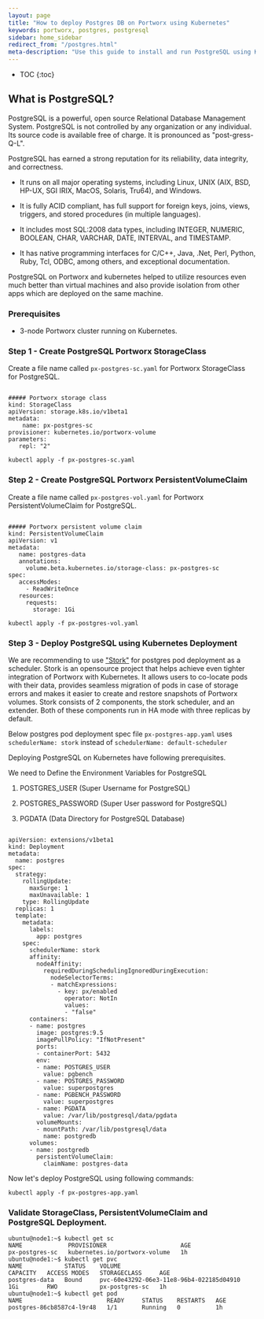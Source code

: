 ```yaml
---
layout: page
title: "How to deploy Postgres DB on Portworx using Kubernetes"
keywords: portworx, postgres, postgresql
sidebar: home_sidebar
redirect_from: "/postgres.html"
meta-description: "Use this guide to install and run PostgreSQL using Kubernetes"
---
```


* TOC
{:toc}


## What is PostgreSQL?

PostgreSQL is a powerful, open source Relational Database Management System. PostgreSQL is not controlled by any organization or any individual. Its source code is available free of charge. It is pronounced as "post-gress-Q-L". 

PostgreSQL has earned a strong reputation for its reliability, data integrity, and correctness. 

*	It runs on all major operating systems, including Linux, UNIX (AIX, BSD, HP-UX, SGI IRIX, MacOS, Solaris, Tru64), and Windows. 

*	It is fully ACID compliant, has full support for foreign keys, joins, views, triggers, and stored procedures (in multiple languages). 

*	It includes most SQL:2008 data types, including INTEGER, NUMERIC, BOOLEAN, CHAR, VARCHAR, DATE, INTERVAL, and TIMESTAMP. 
    
*	It has native programming interfaces for C/C++, Java, .Net, Perl, Python, Ruby, Tcl, ODBC, among others, and exceptional documentation.

PostgreSQL on Portworx and kubernetes helped to utilize resources even much better than virtual machines and also provide isolation from other apps which are deployed on the same machine.

### Prerequisites

*	3-node Portworx cluster running on Kubernetes.

### Step 1 - Create PostgreSQL Portworx StorageClass
Create a file name called `px-postgres-sc.yaml` for Portworx StorageClass for PostgreSQL.

```

##### Portworx storage class
kind: StorageClass
apiVersion: storage.k8s.io/v1beta1
metadata:
    name: px-postgres-sc
provisioner: kubernetes.io/portworx-volume
parameters:
   repl: "2"

```
`kubectl apply -f px-postgres-sc.yaml`

### Step 2 - Create PostgreSQL Portworx PersistentVolumeClaim
Create a file name called `px-postgres-vol.yaml` for Portworx PersistentVolumeClaim for PostgreSQL.

```

##### Portworx persistent volume claim
kind: PersistentVolumeClaim
apiVersion: v1
metadata:
   name: postgres-data
   annotations:
     volume.beta.kubernetes.io/storage-class: px-postgres-sc
spec:
   accessModes:
     - ReadWriteOnce
   resources:
     requests:
       storage: 1Gi

```
`kubectl apply -f px-postgres-vol.yaml`

### Step 3 - Deploy PostgreSQL using Kubernetes Deployment


We are recommending to use ["Stork"](https://docs.portworx.com/scheduler/kubernetes/stork.html#using-stork-with-your-applications) for postgres pod deployment as a scheduler.  Stork is an opensource project that helps achieve even tighter integration of Portworx with Kubernetes. It allows users to co-locate pods with their data, provides seamless migration of pods in case of storage errors and makes it easier to create and restore snapshots of Portworx volumes.  Stork consists of 2 components, the stork scheduler, and an extender. Both of these components run in HA mode with three replicas by default.
 
Below postgres pod deployment spec file `px-postgres-app.yaml`
uses `schedulerName: stork` instead of  `schedulerName: default-scheduler`

Deploying PostgreSQL on Kubernetes have following prerequisites. 
 
We need to Define the Environment Variables for PostgreSQL

1. POSTGRES_USER (Super Username for PostgreSQL)

2. POSTGRES_PASSWORD (Super User password for PostgreSQL)

3. PGDATA (Data Directory for PostgreSQL Database)


```

apiVersion: extensions/v1beta1
kind: Deployment
metadata:
  name: postgres
spec:
  strategy:
    rollingUpdate:
      maxSurge: 1
      maxUnavailable: 1
    type: RollingUpdate
  replicas: 1
  template:
    metadata:
      labels:
        app: postgres
    spec:
      schedulerName: stork    
      affinity:
        nodeAffinity:
          requiredDuringSchedulingIgnoredDuringExecution:
            nodeSelectorTerms:
            - matchExpressions:
              - key: px/enabled
                operator: NotIn
                values:
                - "false"
      containers:
      - name: postgres
        image: postgres:9.5
        imagePullPolicy: "IfNotPresent"
        ports:
        - containerPort: 5432
        env:
        - name: POSTGRES_USER
          value: pgbench
        - name: POSTGRES_PASSWORD
          value: superpostgres
        - name: PGBENCH_PASSWORD
          value: superpostgres
        - name: PGDATA
          value: /var/lib/postgresql/data/pgdata
        volumeMounts:
        - mountPath: /var/lib/postgresql/data
          name: postgredb
      volumes:
      - name: postgredb
        persistentVolumeClaim:
          claimName: postgres-data

``` 

 Now let's deploy PostgreSQL using following commands:

`kubectl apply -f px-postgres-app.yaml`

### Validate StorageClass, PersistentVolumeClaim and PostgreSQL Deployment.
```
ubuntu@node1:~$ kubectl get sc
NAME             PROVISIONER                     AGE
px-postgres-sc   kubernetes.io/portworx-volume   1h
ubuntu@node1:~$ kubectl get pvc
NAME            STATUS    VOLUME                                     CAPACITY   ACCESS MODES   STORAGECLASS     AGE
postgres-data   Bound     pvc-60e43292-06e3-11e8-96b4-022185d04910   1Gi        RWO            px-postgres-sc   1h
ubuntu@node1:~$ kubectl get pod
NAME                        READY     STATUS    RESTARTS   AGE
postgres-86cb8587c4-l9r48   1/1       Running   0          1h
```

